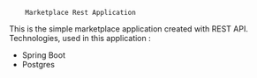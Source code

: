         Marketplace Rest Application
This is the simple marketplace application created with REST API.
Technologies, used in this application : 
- Spring Boot
- Postgres 
       
